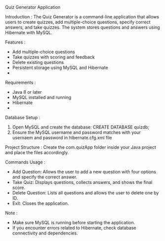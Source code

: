 Quiz Generator Application

Introduction : 
The Quiz Generator is a command-line application that allows users to create quizzes, add multiple-choice questions, specify correct answers, and take quizzes. The system stores questions and answers using Hibernate with MySQL.

Features : 
- Add multiple-choice questions
- Take quizzes with scoring and feedback
- Delete existing questions
- Persistent storage using MySQL and Hibernate
- 
Requirements : 
- Java 8 or later
- MySQL installed and running
- Hibernate
- 
Database Setup : 
1. Open MySQL and create the database:
 CREATE DATABASE quizdb;
2. Ensure the MySQL username and password matches with your usernaem and password in hibernate.cfg.xml file

Project Structure : 
Create the com.quizApp folder inside your Java project and place the files accordingly.

Commands Usage : 
- Add Question: Allows the user to add a new question with four options and specify the correct answer.
- Take Quiz: Displays questions, collects answers, and shows the final score.
- Delete Question: Lists all questions and allows the user to delete one by ID.
- Exit: Closes the application.

Note : 
- Make sure MySQL is running before starting the application.
- If you encounter errors related to Hibernate, check database connectivity and dependencies.
